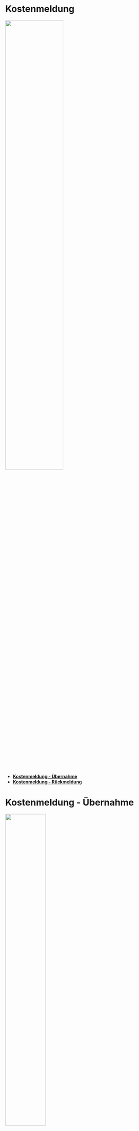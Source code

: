<h1>Kostenmeldung</h1>
<img src="Sollprozess/SollProzesse_einzeln/Kostenmeldung.png" width ="60%">


<div xmlns="http://www.w3.org/1999/xhtml" class="container"> 
    <ul class="nav nav-tabs">
        <li class="active"><a data-toggle="tab" href="#KostenmeldungÜbernahme"> <strong>Kostenmeldung - Übernahme</strong></a></li>
        <li><a data-toggle="tab" href="#KostenmeldungRückmeldung"> <strong>Kostenmeldung - Rückmeldung</strong></a></li>
    </ul>
    <div class="tab-content">
        <div id="KostenmeldungÜbernahme" class="tab-pane fade in active">
            <h1>Kostenmeldung - Übernahme</h1>
            <img src="Sollprozess/eEPKs/Kostenmeldung - Übernahme.png" width ="50%">
        </div>
        <div id="KostenmeldungRückmeldung" class="tab-pane fade">
            <h1>Kostenmeldung - Rückmeldung</h1>
        <img src="Sollprozess/eEPKs/Kostenmeldung - Rückmeldung.png" width ="50%">
        </div>
    </div>
</div>